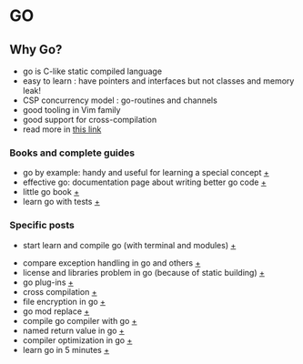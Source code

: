 # GO

## Why Go?

- go is C-like static compiled language
- easy to learn : have pointers and interfaces but not classes and memory leak!
- CSP concurrency model : go-routines and channels
- good tooling in Vim family
- good support for cross-compilation
- read more in [this link](https://medium.com/@kevalpatel2106/why-should-you-learn-go-f607681fad65)

### Books and complete guides

- go by example: handy and useful for learning a special concept [+](https://dlintw.github.io/gobyexample/public/#by-sequence)
- effective go: documentation page about writing better go code [+](https://golang.org/doc/effective_go)
- little go book [+](https://www.openmymind.net/The-Little-Go-Book/)
- learn go with tests [+](https://www.openmymind.net/The-Little-Go-Book/)

### Specific posts

- start learn and compile go (with terminal and modules) [+](https://golang.org/doc/code)

* compare exception handling in go and others [+](https://dave.cheney.net/2012/01/18/why-go-gets-exceptions-right)
* license and libraries problem in go (because of static building) [+](https://medium.com/@henvic/opensource-and-go-what-license-f6b36c201854)
* go plug-ins [+](https://medium.com/learning-the-go-programming-language/writing-modular-go-programs-with-plugins-ec46381ee1a9)
* cross compilation [+](https://dave.cheney.net/2015/08/22/cross-compilation-with-go-1-5)
* file encryption in go [+](https://levelup.gitconnected.com/a-short-guide-to-encryption-using-go-da97c928259f)
* go mod replace [+](https://thewebivore.com/using-replace-in-go-mod-to-point-to-your-local-module/)
* compile go compiler with go [+](https://golang.org/doc/install/source)
* named return value in go [+](https://tour.golang.org/basics/7)
* compiler optimization in go [+](https://moshe-beladev-mb.medium.com/watch-out-for-compiler-optimizations-bdd027071843)
* learn go in 5 minutes [+](https://gist.github.com/prologic/5f6afe9c1b98016ca278f4d507e65510)
